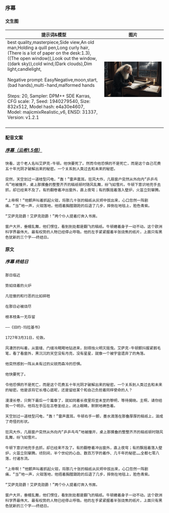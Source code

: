 ### 序幕

#### 文生图

| 提示词&模型                                                                                                                                                                                                                                                                                                                                                                                                                                                                                                                    | 图片                                               |
| ------------------------------------------------------------------------------------------------------------------------------------------------------------------------------------------------------------------------------------------------------------------------------------------------------------------------------------------------------------------------------------------------------------------------------------------------------------------------------------------------------------------------------ | -------------------------------------------------- |
| best quality,masterpiece,Side view,An old man,Holding a quill pen,Long curly hair,<br />(There is a lot of paper on the desk:1.3),((The open window)),Look out the window,<br />((dark sky)),cold wind,(Dark clouds),Dim light,candlelight,<br /><br />Negative prompt: EasyNegative,moon,start,(bad hands),multi-hand,malformed hands<br /><br />Steps: 20, Sampler: DPM++ SDE Karras, CFG scale: 7, Seed: 1940279540, Size: 832x512, Model hash: e4a30e4607, <br />Model: majicmixRealistic_v6, ENSD: 31337, Version: v1.2.1 | ![1687968616870](image/提示词训练/1687968616870.png) |
|                                                                                                                                                                                                                                                                                                                                                                                                                                                                                                                                |                                                    |
|                                                                                                                                                                                                                                                                                                                                                                                                                                                                                                                                |                                                    |
|                                                                                                                                                                                                                                                                                                                                                                                                                                                                                                                                |                                                    |
|                                                                                                                                                                                                                                                                                                                                                                                                                                                                                                                                |                                                    |

#### 配音文案

##### [序幕（云希1.5倍）](../配音/序幕.mp3)

    快看，这个老人名叫艾萨克-牛顿。他快要死了。然而令他恐惧的不是死亡，而是这个自己花费五十年光阴才破解出来的秘密。一个关系到人类过去和未来的秘密。

    突然，天空划过一道枝型闪电，“轰！”雷声震耳。狂风大作，几扇窗户突然从外向内“乒乒乓乓”地被撞开，桌上那摞叠的整整齐齐的稿纸顿时随风乱舞，纷飞如雪片。牛顿下意识地兜手去抓，却已经来不及了。有的翻卷着冲出窗外，直上夜穹；有的飘摇着落入壁炉，火苗立刻窜腾。
    
    “上帝啊！”他颤声叫着抓起火钳，将那几十张的稿纸从灰烬中拔出来，心口忽然一阵剧痛，“当”地一声，火钳落地，他捂着胸膛踉跄的后退了几步，摔倒在地毯上，脸色青紫。

    “艾萨克勋爵！艾萨克勋爵！”两个仆人提着灯奔入书房。

    窗户大开，垂幔乱舞，他们愣住，看到到处都是翻飞的稿纸。牛顿蜷着身子一动不动。这个欧洲科学界最伟大、最有权势的人物已经停止呼吸。他的左手紧紧握着半张烧焦的纸片，上面只有黑色犹新的三个字——终结日。

#### 原文

##### 序幕     终结日

    那日临近

    势如烧着的火炉

    凡狂傲的和行恶的比如碎秸

    在那日必被烧尽

    根本枝条一无存留

    ——《旧约·玛拉基书》

    1727年3月31日，伦敦。

    风凄厉的叫着，从窗缝、门缝冷飕飕地钻进来，刮得烛火明灭摇曳。艾萨克·牛顿颤抖握紧鹅毛笔，看了看窗外，黑沉沉的天空没有月亮，没有星星，就像一个被宇宙遗弃了的角落。

    他突然感到一阵从未有过的尖锐而森冷的恐惧。

    他快要死了。

    令他恐惧的不是死亡，而是这个花费五十年光阴才破解出来的秘密。一个关系到人类过去和未来的秘密。他是该将它长埋心底呢，还是留给某个和自己负担着同样使命的人？

    漫漫长卷，只剩下最后一个篇章了，就如同着长夜里将至未至的黎明，等待揭晓。主啊，请你给我一个明示。他将左手压在古卷圣经上，闭上眼睛，默默地祷告着。

    天空划过一道枝型闪电，“轰！”雷声震耳。牛顿右手一颤，墨水滴落在那叠厚厚的稿纸上，洇成了奇怪的形状。

    狂风大作，几扇窗户突然从外向内“乒乒乓乓”地被撞开，桌上那摞叠的整整齐齐的稿纸顿时随风乱舞，纷飞如雪片。

    牛顿下意识地兜手去抓，却已经来不及了。有的翻卷着冲出窗外，直上夜穹；有的飘摇着落入壁炉，火苗立刻窜腾。顷刻间，半个世纪的心血、数百万字的着作、几千年的秘密……全都七零八落，付诸东流。

    “上帝啊！”他颤声叫着抓起火钳，将那几十张的稿纸从灰烬中拔出来，心口忽然一阵剧痛，“当”地一声，火钳落地，他捂着胸膛踉跄的后退了几步，摔倒在地毯上，脸色青紫。

    “艾萨克勋爵！艾萨克勋爵！”两个仆人提着灯奔入书房。

    窗户大开，垂幔乱舞，他们愣住，看到到处都是翻飞的稿纸。牛顿蜷着身子一动不动。这个欧洲科学界最伟大、最有权势的人物已经停止呼吸。他的左手紧紧握着半张烧焦的纸片，上面只有黑色犹新的三个字——终结日。
